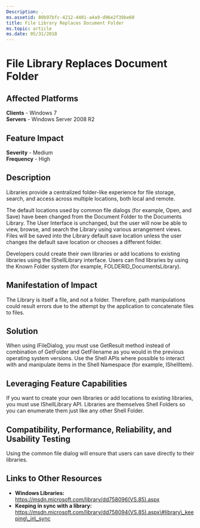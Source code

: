 ```yaml
---
Description: .
ms.assetid: 80b97bfc-4212-4401-a4a9-d96e2f39be60
title: File Library Replaces Document Folder
ms.topic: article
ms.date: 05/31/2018
---
```


# File Library Replaces Document Folder

## Affected Platforms

**Clients** - Windows 7  
**Servers** - Windows Server 2008 R2  









## Feature Impact

**Severity** - Medium  
**Frequency** - High  











## Description

Libraries provide a centralized folder-like experience for file storage, search, and access across multiple locations, both local and remote.

The default locations used by common file dialogs (for example, Open, and Save) have been changed from the Document Folder to the Documents Library. The User Interface is unchanged, but the user will now be able to view, browse, and search the Library using various arrangement views. Files will be saved into the Library default save location unless the user changes the default save location or chooses a different folder.

Developers could create their own libraries or add locations to existing libraries using the IShellLibrary interface. Users can find libraries by using the Known Folder system (for example, FOLDERID\_DocumentsLibrary).

## Manifestation of Impact

The Library is itself a file, and not a folder. Therefore, path manipulations could result errors due to the attempt by the application to concatenate files to files.

## Solution

When using IFileDialog, you must use GetResult method instead of combination of GetFolder and GetFilename as you would in the previous operating system versions. Use the Shell APIs where possible to interact with and manipulate items in the Shell Namespace (for example, IShellItem).

## Leveraging Feature Capabilities

If you want to create your own libraries or add locations to existing libraries, you must use IShellLibrary API. Libraries are themselves Shell Folders so you can enumerate them just like any other Shell Folder.

## Compatibility, Performance, Reliability, and Usability Testing

Using the common file dialog will ensure that users can save directly to their libraries.

## Links to Other Resources

-   **Windows Libraries:** https://msdn.microsoft.com/library/dd758096(VS.85).aspx
-   **Keeping in sync with a library:** https://msdn.microsoft.com/library/dd758094(VS.85).aspx\#library\_keeping\_in\_sync

 

 



